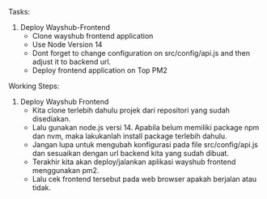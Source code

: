 Tasks:
1. Deploy Wayshub-Frontend
   - Clone wayshub frontend application
   - Use Node Version 14
   - Dont forget to change configuration on src/config/api.js and then adjust it to backend url.
   - Deploy frontend application on Top PM2


Working Steps:
1. Deploy Wayshub Frontend
   - Kita clone terlebih dahulu projek dari repositori yang sudah disediakan.
   - Lalu gunakan node.js versi 14. Apabila belum memiliki package npm dan nvm, maka lakukanlah install package terlebih dahulu.
   - Jangan lupa untuk mengubah konfigurasi pada file src/config/api.js dan sesuaikan dengan url backend kita yang sudah dibuat.
   - Terakhir kita akan deploy/jalankan aplikasi wayshub frontend menggunakan pm2.
   - Lalu cek frontend tersebut pada web browser apakah berjalan atau tidak.
